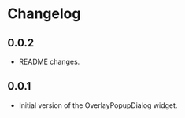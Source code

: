 # Changelog

## 0.0.2

* README changes.

## 0.0.1

* Initial version of the OverlayPopupDialog widget.
